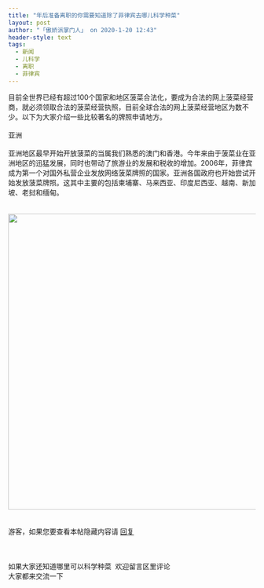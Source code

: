 ```yaml
---
title: "年后准备离职的你需要知道除了菲律宾去哪儿科学种菜"
layout: post
author: "「傲娇派掌门人」 on 2020-1-20 12:43"
header-style: text
tags:
  - 新闻
  - 儿科学
  - 离职
  - 菲律宾
---
```


<head>
 <script type="text/javascript">replyreload += ',' + 6021507;</script>
</head>
<body>
 目前全世界已经有超过100个国家和地区菠菜合法化，要成为合法的网上菠菜经营商，就必须领取合法的菠菜经营执照，目前全球合法的网上菠菜经营地区为数不少。以下为大家介绍一些比较著名的牌照申请地方。
 <br> 
 <br> 亚洲
 <br> 
 <br> 亚洲地区最早开始开放菠菜的当属我们熟悉的澳门和香港。今年来由于菠菜业在亚洲地区的迅猛发展，同时也带动了旅游业的发展和税收的增加。2006年，菲律宾成为第一个对国外私营企业发放网络菠菜牌照的国家。亚洲各国政府也开始尝试开始发放菠菜牌照。这其中主要的包括柬埔寨、马来西亚、印度尼西亚、越南、新加坡、老挝和缅甸。
 <br> 
 <br> 
 <br> 
 <ignore_js_op> 
  <img aid="1328464" src="https://bbs.boniu123.cc/data/attachment/forum/202001/20/115103do3fz38b5kz5zboy.png" zoomfile="data/attachment/forum/202001/20/115103do3fz38b5kz5zboy.png" file="data/attachment/forum/202001/20/115103do3fz38b5kz5zboy.png" width="603" inpost="1"> 
  <div class="tip tip_4 aimg_tip" id="aimg_1328464_menu" style="position: absolute; display: none" disautofocus="true"> 
   <div class="xs0"> 
    <p><strong>Casino.PNG</strong> <em class="xg1">(445.2 KB, 下载次数: 0)</em></p> 
    <p> <a href="forum.php?mod=attachment&amp;aid=MTMyODQ2NHwxYWQ2YTg2YXwxNTc5NDk1NDQ4fDB8NTU0MjA3&amp;nothumb=yes" target="_blank">下载附件</a> &nbsp;<a href="javascript:;" onclick="showWindow(this.id, this.getAttribute('url'), 'get', 0);" id="savephoto_1328464" url="home.php?mod=spacecp&amp;ac=album&amp;op=saveforumphoto&amp;aid=1328464&amp;handlekey=savephoto_1328464">保存到相册</a> </p> 
    <p class="xg1 y"><span title="2020-1-20 11:51">半小时前</span> 上传</p> 
   </div> 
   <div class="tip_horn"></div> 
  </div> 
 </ignore_js_op> 
 <br> 
 <br> 
 <br> 
 <div class="locked">
   游客，如果您要查看本帖隐藏内容请 
  <a href="forum.php?mod=post&amp;action=reply&amp;fid=2&amp;tid=554207" onclick="showWindow('reply', this.href)">回复</a> 
 </div>
 <br> 
 <br> 
 <br> 如果大家还知道哪里可以科学种菜&nbsp;&nbsp;欢迎留言区里评论 
 <br> 大家都来交流一下&nbsp;&nbsp;
 <br> 
 <br> 
 <br>
</body>


